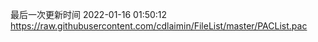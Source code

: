 最后一次更新时间 2022-01-16 01:50:12
https://raw.githubusercontent.com/cdlaimin/FileList/master/PACList.pac

